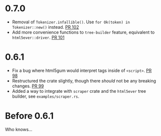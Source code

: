 # 0.7.0

- Removal of `Tokenizer.infallible()`. Use `for Ok(token) in Tokenizer::new()` instead. [PR 102](https://github.com/untitaker/html5gum/pull/102)
- Add more convenience functions to `tree-builder` feature, equivalent to `html5ever::driver`. [PR 101](https://github.com/untitaker/html5gum/pull/101)

# 0.6.1

- Fix a bug where html5gum would interpret tags inside of `<script>`. [PR 98](https://github.com/untitaker/html5gum/pull/98)
- Restructured the crate slightly, though there _should_ not be any breaking changes. [PR 99](https://github.com/untitaker/html5gum/pull/99)
- Added a way to integrate with `scraper` crate and the `html5ever` tree builder, see `examples/scraper.rs`.

# Before 0.6.1

Who knows...
